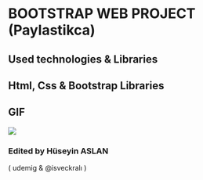 # BOOTSTRAP WEB PROJECT (Paylastikca)

## Used technologies & Libraries

## Html, Css & Bootstrap Libraries


## GIF

![](images/1.gif)

###  Edited by Hüseyin ASLAN 

( udemig & @isveckralı )
